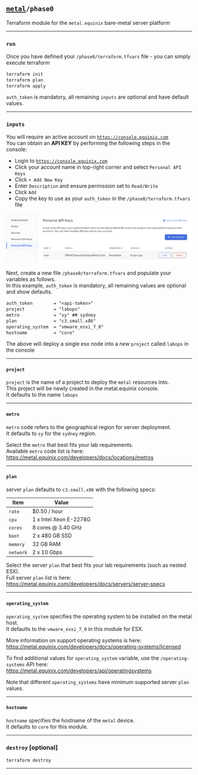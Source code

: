 ## [`metal`](../README.md)`/phase0`
Terraform module for the `metal.equinix` bare-metal server platform

---
### `run`
Once you have defined your `/phase0/terraform.tfvars` file - you can simply execute terraform  
```
terraform init
terraform plan
terraform apply
```

`auth_token` is mandatory, all remaining `inputs` are optional and have default values.  

---
### `inputs`
You will require an active account on [`https://console.equinix.com`](https://console.equinix.com)  
You can obtain an **API KEY** by performing the following steps in the console:  
- Login to [`https://console.equinix.com`](https://console.equinix.com)  
- Click your account name in top-right corner and select `Personal API Keys`  
- Click `+ Add New Key`  
- Enter `Description` and ensure permission set to `Read/Write`
- Click `Add`
- Copy the key to use as your `auth_token` in the  `/phase0/terraform.tfvars` file

![metal-api-key](metal-api-key.png)

Next, create a new file `/phase0/terraform.tfvars` and populate your variables as follows.    
In this example, `auth_token` is mandatory, all remaining values are optional and show defaults.  
```
auth_token        = "<api-token>"
project           = "labops"
metro             = "sy" ## sydney
plan              = "c3.small.x86"
operating_system  = "vmware_esxi_7_0"
hostname          = "core"
```

The above will deploy a single esx node into a *new* `project` called `labops` in the console  


---
#### `project`
`project` is the name of a project to deploy the `metal` resources into.  
This project will be newly created in the metal.equinix console.  
It defaults to the name `labops`  

---
#### `metro`
`metro` code refers to the geographical region for server deployment.  
It defaults to `sy` for the `sydney` region.  

Select the `metro` that best fits your lab requirements.  
Available `metro` code list is here:  
https://metal.equinix.com/developers/docs/locations/metros

---
#### `plan`
server `plan` defaults to `c3.small.x86` with the following specs:

| Item | Value |
| --------- | ---------------------- |
| `rate`    | $0.50 / hour           |
| `cpu`     | 1 x Intel Xeon E-2278G |
| `cores`   | 8 cores @ 3.40 GHz     |
| `boot`    | 2 x 480 GB SSD         |
| `memory`  | 32 GB RAM              |
| `network` | 2 x 10 Gbps            |

Select the server `plan` that best fits your lab requirements (such as nested ESX).  
Full server `plan` list is here:  
https://metal.equinix.com/developers/docs/servers/server-specs

---
#### `operating_system`
`operating_system` specifies the operating system to be installed on the metal host.  
It defaults to the `vmware_esxi_7_0` in this module for ESX.  

More information on support operating systems is here:  
https://metal.equinix.com/developers/docs/operating-systems/licensed  

To find additional values for `operating_system` variable, use the `/operating-systems` API here:  
https://metal.equinix.com/developers/api/operatingsystems  

Note that different `operating_systems` have minimum supported server `plan` values.  

---
#### `hostname`
`hostname` specifies the hostname of the `metal` device.  
It defaults to `core` for this module.  

---
### `destroy` [optional]
```
terraform destroy
```

---

